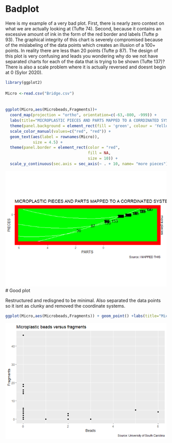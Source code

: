 Badplot
================

Here is my example of a very bad plot. First, there is nearly zero
context on what we are actually looking at (Tufte 74). Second, because
it contains an excessive amount of ink in the form of the red border and
labels (Tufte p 93). The graphical integrity of this chart is severely
compromised because of the mislabeling of the data points which creates
an illusion of a 100+ points. In reality there are less than 20 points
(Tufte p 87). The design of this plot is very confusing and leads you
wondering why do we not have separated charts for each of the data that
is trying to be shown (Tufte 137)? There is also a scale problem where
it is actually reversed and doesnt begin at 0 (Sylor 2020).

``` r
library(ggplot2)

Micro <-read.csv("Bridge.csv")


ggplot(Micro,aes(Microbeads,Fragments))+ 
  coord_map(projection = "ortho", orientation=c(-63,-800, -999)) + 
  labs(title="MICROPLASTIC PIECES AND PARTS MAPPED TO A CORRDINATED SYSTEM SO YOU CAN SEE WHERE THE STUFF IS ACTUALLY At", y="PIECES", x="PARTS", caption="Source: I MAPPED THIS") +
  theme(panel.background = element_rect(fill = 'green', colour = 'Yellow')) +
  scale_color_manual(values=c("red", "red")) +
  geom_text(aes(label = rownames(Micro)),
            size = 4.5) +
  theme(panel.border = element_rect(color = "red",
                                    fill = NA,
                                    size = 10)) +
  scale_y_continuous(sec.axis = sec_axis(~ . + 10, name= "more pieces"))
```

![](Badplto_files/figure-gfm/unnamed-chunk-1-1.png)<!-- --> \# Good plot

Restructured and redisgned to be minimal. Also separated the data points
so it isnt as clunky and removed the coordinate systems.

``` r
ggplot(Micro,aes(Microbeads,Fragments)) + geom_point() +labs(title="Microplastic beads versus fragments", y="Fragments", x="Beads", caption="Source: University of South Carolina")
```

![](Badplto_files/figure-gfm/unnamed-chunk-2-1.png)<!-- -->
